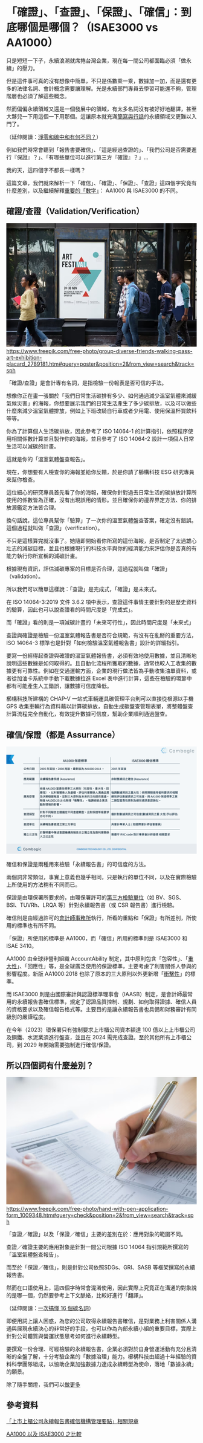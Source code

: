 # 「確證」、「查證」、「保證」、「確信」：到底哪個是哪個？（ISAE3000 vs AA1000）

只是短短一下子，永續浪潮就席捲台灣企業，現在每一間公司都面臨必須「做永續」的壓力。

但是這件事可真的沒有想像中簡單，不只是係數乘一乘，數據加一加，而是還有更多的法律名詞、會計概念需要讓理解。光是永續部門專員去學習可能還不夠，管理階層也必須了解這些概念。

然而偏偏永續領域又還是一個發展中的領域，有太多名詞沒有被好好地翻譯，甚至大夥兒一下用這個一下用那個。這讓原本就充滿[簡寫與行話](https://combogic.com/blog/ghg-inventory-intro.html)的永續領域又更難以入門了。

（延伸閱讀：[淨零和碳中和有何不同？](https://combogic.com/blog/net-zero-carbon-neutral-difference.html)）

例如我們時常會聽到「報告書要確信」、「這是經過查證的」、「我們公司是否需要進行『保證』？」、「有哪些單位可以進行第三方『確證』？」...

我的天，這四個字不都長一樣嗎？

這篇文章，我們就來解析一下「確信」、「確證」、「保證」、「查證」這四個字究竟有什麼差別，以及繼續解釋[重要的「數字」](https://combogic.com/blog/14064-vs-14067.html)： AA1000 與 ISAE3000 的不同。

## 確證/查證（Validation/Verification）
![「確證/查證」是會計專有名詞，是指檢驗一份報表是否可信的手法。](../005-Files/Pasted%20image%2020230517150339.png)
https://www.freepik.com/free-photo/group-diverse-friends-walking-pass-art-exhibition-placard_2789181.htm#query=poster&position=2&from_view=search&track=sph

「確證/查證」是會計專有名詞，是指檢驗一份報表是否可信的手法。

想像你正在畫一張關於「我們日常生活碳排有多少、如何通過減少溫室氣體來減緩氣候災害」的海報，你想要展示我們的日常生活產生了多少碳排放，以及可以做些什麼來減少溫室氣體排放，例如上下班改騎自行車或者少用電、使用保溫杯買飲料等等。

你為了計算個人生活碳排放，因此參考了 ISO 14064-1 的計算指引，依照程序使用相關係數計算並且製作你的海報，並且參考了 ISO 14064-2 設計一項個人日常生活可以減碳的計畫。

這就是你的「溫室氣體盤查報告」。

現在，你想要有人檢查你的海報並給你反饋，於是你請了櫛構科技 ESG 研究專員來幫你檢查。

這位細心的研究專員首先看了你的海報，確保你針對過去日常生活的碳排放計算所使用的係數皆為正確，沒有出現誤用的情形。並且確保你的邊界界定方法、你的排放源鑑定方法皆合理。

換句話說，這位專員幫你「驗算」了一次你的溫室氣體盤查答案，確定沒有錯誤。這個過程就叫做「查證」（verification）。

不只是這樣算完就沒事了。她隨即開始看你所寫的這份海報，是否制定了太過雄心壯志的減碳目標，並且也根據現行的科技水平與你的經濟能力來評估你是否真的有能力執行你所宣稱的減碳計畫。

根據現有資訊，評估減碳專案的目標是否合理，這過程就叫做「確證」（validation）。

所以我們可以簡單這樣說：「查證」是完成式，「確證」是未來式。

在 ISO 14064-3:2019 文件 3.6.2 項中表示，查證這件事情主要針對的是歷史資料的驗算，因此也可以說查證看的時間尺度是「完成式」。

而「確證」看的則是一項減碳計畫的「未來可行性」，因此時間尺度是「未來式」

查證與確證是檢驗一份溫室氣體報告書是否符合規範，有沒有在亂掰的重要方法，ISO 14064-3 標準也是針對「如何檢驗溫室氣體報告書」設計的詳細指引。

要寫一份經得起查證與確證的溫室氣體報告書，必須有效地使用數據，並且清晰地說明這些數據是如何取得的。且自動化流程所獲取的數據，通常也較人工收集的數據更有可靠性。例如在交通運輸方面，企業的現行做法皆為手動收集油單資料，或者從加油卡系統中手動下載數據拉進 Excel 表中進行計算，這些在檢驗的環節中都有可能產生人工錯誤，讓數據可信度降低。

櫛構科技所建構的 CHAP-V 一站式車輛運具碳管理平台則可以直接從根源以手機 GPS 收集車輛行為資料藉以計算碳排放，自動生成碳盤查管理表單，將整體盤查計算流程完全自動化，有效提升數據可信度，幫助企業順利通過盤查。

## 確信/保證（都是 Assurrance）
![AA1000與ISAE3000比較](../005-Files/截圖%202023-05-17%20下午3.01.25（2）.png)

確信和保證是兩種用來檢驗「永續報告書」的可信度的方法。

兩個詞非常類似，事實上意義也幾乎相同，只是執行的單位不同，以及在實際檢驗上所使用的方法稍有不同而已。

保證是由環保署所要求的，由環保署許可的[第三方檢驗單位](https://ghgregistry.epa.gov.tw/epa_ghg/VerificationMgt/InspectionAgency.aspx)（如 BV、SGS、BSI、TUVRh、LRQA 等）針對永續報告書（或 CSR 報告書）進行檢驗。

確信則是由經過許可的[會計師事務所](https://cgc.twse.com.tw/agency/chPage)執行，所看的重點和「保證」有所差別，所使用的標準也有所不同。

「保證」所使用的標準是 AA1000，而「確信」所用的標準則是 ISAE3000 和 ISAE 3410。

AA1000 由全球非營利組織 AccountAbility 制定，其中原則包含「包容性」、「[重大性](https://combogic.com/blog/materiality-explained.html)」、「回應性」等，是全球廣泛使用的保證標準，主要考慮了利害關係人參與的影響程度。新版 AA1000:2018 也除了原本的三大原則以外更新增「[衝擊性](https://combogic.com/blog/double-materiality.html)」的標準。

而 ISAE3000 則是由國際審計與認證標準理事會（IAASB）制定，是會計師最常用的永續報告書確信標準，規定了認證品質控制、規劃、如何取得證據、確信人員的資格要求以及確信報告格式等。主要目的是讓永續報告書也具備和財務審計有同級別的嚴謹程度。

在今年（2023）環保署只有強制要求上市櫃公司資本額達 100 億以上上市櫃公司及鋼鐵、水泥業須進行盤查，並且在 2024 需完成查證。至於其他所有上市櫃公司，到 2029 年開始需要強制進行確信/保證。

## 所以四個詞有什麼差別？
![「查證／確證」以及「保證／確信」主要的差別在於：應用對象的範圍不同。](../005-Files/Pasted%20image%2020230517143052.png)
https://www.freepik.com/free-photo/hand-with-pen-application-form_1009348.htm#query=check&position=2&from_view=search&track=sph

「查證／確證」以及「保證／確信」主要的差別在於：應用對象的範圍不同。

查證／確證主要的應用對象是針對一間公司根據 ISO 14064 指引規範所撰寫的「溫室氣體盤查報告」。

而至於「保證／確信」，則是針對公司依照SDGs、GRI、SASB 等框架撰寫的永續報告書。

然而在口語使用上，這四個字時常會混淆使用，因此實際上究竟正在溝通的對象說的是哪一個，仍然要參考上下文脈絡，比較好進行「翻譯」。

（延伸閱讀：[一次搞懂 16 個碳名詞](https://combogic.com/blog/content_1.html)）

即便用詞上讓人困惑，為您的公司取得永續報告書確信，是對業務上利害關係人溝通與展現永續決心的非常好的手段，也可以作為內部永續小組的重要目標，實際上針對公司體質與營運狀態思考如何進行永續轉型。

要撰寫一份合理、可經檢驗的永續報告書，企業必須對於自身營運活動有充分且清晰的全盤了解，十分考驗企業的「數據治理」能力。櫛構科技由超過十年經驗的資料科學團隊組成，以協助企業加強數據力達成永續轉型為使命，落地「數據永續」的願景。

除了隨手關燈，我們可以[做更多](https://combogic.com/)



## 參考資料

[「上市上櫃公司永續報告書確信機構管理要點」相關規章](https://www.tpex.org.tw/event/web/supervise_1111222/2%E4%B8%8A%E5%B8%82%E6%AB%83%E5%85%AC%E5%8F%B8%E7%A2%BA%E4%BF%A1%E6%A9%9F%E6%A7%8B%E7%AE%A1%E7%90%86%E8%A6%81%E9%BB%9E%E5%8F%8A%E5%95%8F%E7%AD%94%E9%9B%86.pdf)

[AA1000 以及 ISAE3000 之比較](https://www.bsigroup.com/LocalFiles/zh-tw/e-news/No131/AA1000_with_ISAE3000.pdf)